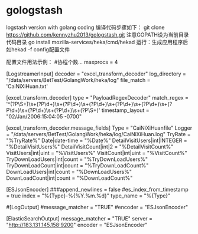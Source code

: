 # gologstash
logstash version with golang coding
编译代码步骤如下：
git clone https://github.com/kennyzhu2013/gologstash.git
注意GOPATH设为当前目录代码目录
go install mozilla-services/heka/cmd/hekad
运行：生成应用程序后如hekad -f config配置文件

配置文件用法示例：
#协程个数...
maxprocs = 4

[LogstreamerInput]
decoder = "excel_transform_decoder"
log_directory = "/data/servers/BetTest/GolangWork/heka/log"
file_match = 'CaiNiXiHuan\.txt'

[excel_transform_decoder]
type = "PayloadRegexDecoder"
match_regex = '^(?P<Date>\S+)\s+(?P<DetailVisitUsers>\d+)\s+(?P<DetailVisitCount>\d+)\s+(?P<VisitUsers>\d+)\s+(?P<VisitCount>\d+)\s+(?P<TryDownLoadUsers>\d+)\s+(?P<TryDownLoadCount>\d+)\s+(?P<DownLoadUsers>\d+)\s+(?P<DownLoadCount>\d+)\s+(?P<TryRate>\S+)'
timestamp_layout = "02/Jan/2006:15:04:05 -0700"

[excel_transform_decoder.message_fields]
Type = "CaiNiXiHuanfile"
Logger = "/data/servers/BetTest/GolangWork/heka/log/CaiNiXiHuan.log"
TryRate = "%TryRate%"
Date|date-time = "%Date%"
DetailVisitUsers|int|INTEGER = "%DetailVisitUsers%"
DetailVisitCount|int|2 = "%DetailVisitCount%"
VisitUsers|int|uint = "%VisitUsers%"
VisitCount|int|uint = "%VisitCount%"
TryDownLoadUsers|int|count = "%TryDownLoadUsers%"
TryDownLoadCount|int|count = "%TryDownLoadCount%"
DownLoadUsers|int|count = "%DownLoadUsers%"
DownLoadCount|int|count = "%DownLoadCount%"


[ESJsonEncoder]
###append_newlines = false
#es_index_from_timestamp = true
index = "%{Type}-%{%Y.%m.%d}"
type_name = "%{Type}"

#[LogOutput]
#message_matcher = "TRUE"
#encoder = "ESJsonEncoder"

[ElasticSearchOutput]
message_matcher = "TRUE"
server = "http://183.131.145.158:9200"
encoder = "ESJsonEncoder"
